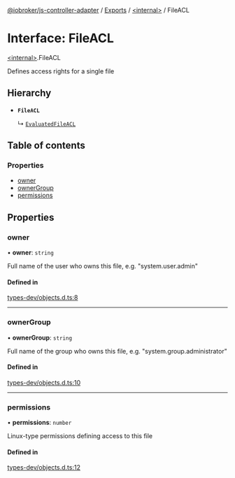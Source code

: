 [@iobroker/js-controller-adapter](../README.md) / [Exports](../modules.md) / [\<internal\>](../modules/internal_.md) / FileACL

# Interface: FileACL

[\<internal\>](../modules/internal_.md).FileACL

Defines access rights for a single file

## Hierarchy

- **`FileACL`**

  ↳ [`EvaluatedFileACL`](internal_.EvaluatedFileACL.md)

## Table of contents

### Properties

- [owner](internal_.FileACL.md#owner)
- [ownerGroup](internal_.FileACL.md#ownergroup)
- [permissions](internal_.FileACL.md#permissions)

## Properties

### owner

• **owner**: `string`

Full name of the user who owns this file, e.g. "system.user.admin"

#### Defined in

[types-dev/objects.d.ts:8](https://github.com/ioBroker/ioBroker.js-controller/blob/165fc4c8/packages/types-dev/objects.d.ts#L8)

___

### ownerGroup

• **ownerGroup**: `string`

Full name of the group who owns this file, e.g. "system.group.administrator"

#### Defined in

[types-dev/objects.d.ts:10](https://github.com/ioBroker/ioBroker.js-controller/blob/165fc4c8/packages/types-dev/objects.d.ts#L10)

___

### permissions

• **permissions**: `number`

Linux-type permissions defining access to this file

#### Defined in

[types-dev/objects.d.ts:12](https://github.com/ioBroker/ioBroker.js-controller/blob/165fc4c8/packages/types-dev/objects.d.ts#L12)
